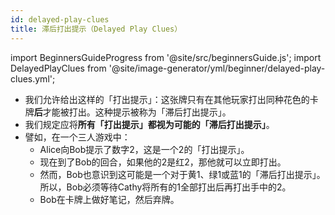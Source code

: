 ```yaml
---
id: delayed-play-clues
title: 滞后打出提示（Delayed Play Clues）
---
```


import BeginnersGuideProgress from '@site/src/beginnersGuide.js';
import DelayedPlayClues from '@site/image-generator/yml/beginner/delayed-play-clues.yml';

<BeginnersGuideProgress id="delayed-play-clues" />

- 我们允许给出这样的「打出提示」：这张牌只有在其他玩家打出同种花色的卡牌**后**才能被打出。这种提示被称为「滞后打出提示」。
- 我们规定应将**所有「打出提示」**都视为**可能的「滞后打出提示」**。
- 譬如，在一个三人游戏中：
  - Alice向Bob提示了数字2，这是一个2的「打出提示」。
  - 现在到了Bob的回合，如果他的2是红2，那他就可以立即打出。
  - 然而，Bob也意识到这可能是一个对于黄1、绿1或蓝1的「滞后打出提示」。所以，Bob必须等待Cathy将所有的1全部打出后再打出手中的2。
  - Bob在卡牌上做好笔记，然后弃牌。

<DelayedPlayClues />
